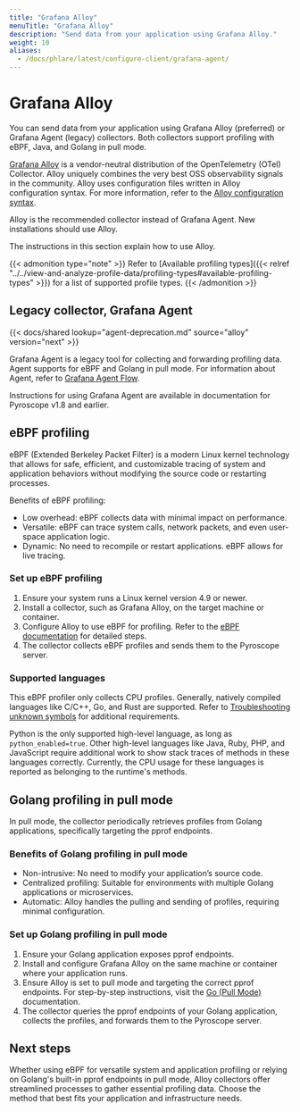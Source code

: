 ```yaml
---
title: "Grafana Alloy"
menuTitle: "Grafana Alloy"
description: "Send data from your application using Grafana Alloy."
weight: 10
aliases:
  - /docs/phlare/latest/configure-client/grafana-agent/
---
```


# Grafana Alloy

You can send data from your application using Grafana Alloy (preferred) or Grafana Agent (legacy) collectors.
Both collectors support profiling with eBPF, Java, and Golang in pull mode.

[Grafana Alloy](https://grafana.com/docs/alloy/<ALLOY_VERSION>/) is a vendor-neutral distribution of the OpenTelemetry (OTel) Collector.
Alloy uniquely combines the very best OSS observability signals in the community.
Alloy uses configuration files written in Alloy configuration syntax.
For  more information, refer to the [Alloy configuration syntax](https://grafana.com/docs/alloy/<ALLOY_VERSION>/get-started/configuration-syntax/).

Alloy is the recommended collector instead of Grafana Agent.
New installations should use Alloy.

The instructions in this section explain how to use Alloy.

{{< admonition type="note" >}}
Refer to [Available profiling types]({{< relref "../../view-and-analyze-profile-data/profiling-types#available-profiling-types" >}}) for a list of supported profile types.
{{< /admonition >}}

## Legacy collector, Grafana Agent

{{< docs/shared lookup="agent-deprecation.md" source="alloy" version="next" >}}

Grafana Agent is a legacy tool for collecting and forwarding profiling data.
Agent supports for eBPF and Golang in pull mode.
For information about Agent, refer to [Grafana Agent Flow](https://grafana.com/docs/agent/<AGENT_VERSION>/flow/).

Instructions for using Grafana Agent are available in documentation for Pyroscope v1.8 and earlier.

## eBPF profiling

eBPF (Extended Berkeley Packet Filter) is a modern Linux kernel technology that allows for safe, efficient, and customizable tracing of system and application behaviors without modifying the source code or restarting processes.

Benefits of eBPF profiling:

- Low overhead: eBPF collects data with minimal impact on performance.
- Versatile: eBPF can trace system calls, network packets, and even user-space application logic.
- Dynamic: No need to recompile or restart applications. eBPF allows for live tracing.

### Set up eBPF profiling

1. Ensure your system runs a Linux kernel version 4.9 or newer.
1. Install a collector, such as Grafana Alloy, on the target machine or container.
1. Configure Alloy to use eBPF for profiling. Refer to the [eBPF documentation](/docs/pyroscope/<PYROSCOPE_VERSION>/configure-client/grafana-agent/ebpf) for detailed steps.
1. The collector collects eBPF profiles and sends them to the Pyroscope server.

### Supported languages

This eBPF profiler only collects CPU profiles.
Generally, natively compiled languages like C/C++, Go, and Rust are supported.
Refer to [Troubleshooting unknown symbols][troubleshooting] for additional requirements.

Python is the only supported high-level language, as long as `python_enabled=true`.
Other high-level languages like Java, Ruby, PHP, and JavaScript require additional work to show stack traces of methods in these languages correctly.
Currently, the CPU usage for these languages is reported as belonging to the runtime's methods.

## Golang profiling in pull mode

In pull mode, the collector periodically retrieves profiles from Golang applications, specifically targeting the pprof endpoints.

### Benefits of Golang profiling in pull mode

- Non-intrusive: No need to modify your application’s source code.
- Centralized profiling: Suitable for environments with multiple Golang applications or microservices.
- Automatic: Alloy handles the pulling and sending of profiles, requiring minimal configuration.

### Set up Golang profiling in pull mode

1. Ensure your Golang application exposes pprof endpoints.
1. Install and configure Grafana Alloy on the same machine or container where your application runs.
1. Ensure Alloy is set to pull mode and targeting the correct pprof endpoints. For step-by-step instructions, visit the [Go (Pull Mode)](https://grafana.com/docs/pyroscope/<PYROSCOPE_VERSION>/configure-client/grafana-agent/go_pull) documentation.
1. The collector queries the pprof endpoints of your Golang application, collects the profiles, and forwards them to the Pyroscope server.

## Next steps

Whether using eBPF for versatile system and application profiling or relying on Golang's built-in pprof endpoints in pull mode, Alloy collectors offer streamlined processes to gather essential profiling data.
Choose the method that best fits your application and infrastructure needs.

[troubleshooting]: /docs/alloy/<ALLOY_VERSION>/reference/components/pyroscope/pyroscope.ebpf/#troubleshooting-unknown-symbols
